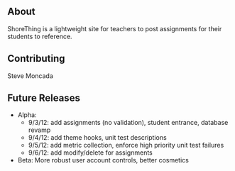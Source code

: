 About
-----

ShoreThing is a lightweight site for teachers to post assignments for their students to reference.

Contributing
------------

Steve Moncada

Future Releases
---------------

- Alpha: 
  - 9/3/12: add assignments (no validation), student entrance, database revamp
  - 9/4/12: add theme hooks, unit test descriptions
  - 9/5/12: add metric collection, enforce high priority unit test failures
  - 9/6/12: add modify/delete for assignments
- Beta: More robust user account controls, better cosmetics
